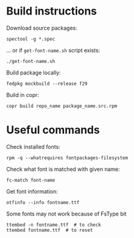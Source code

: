 # Build instructions

Download source packages:

    spectool -g *.spec

... or if `get-font-name.sh` script exists:

    ./get-font-name.sh

Build package locally:

    fedpkg mockbuild --release f29

Build in copr:

    copr build repo_name package_name.src.rpm


# Useful commands

Check installed fonts:

    rpm -q --whatrequires fontpackages-filesystem

Check what font is matched with given name:

    fc-match font-name

Get font information:

    otfinfo --info fontname.ttf

Some fonts may not work because of FsType bit

    ttembed -n fontname.ttf  # to check
    ttembed fontname.ttf  # to reset
